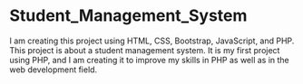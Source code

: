 # Student_Management_System
I am creating this project using HTML, CSS, Bootstrap, JavaScript, and PHP. This project is about a student management system. It is my first project using PHP, and I am creating it to improve my skills in PHP as well as in the web development field.
